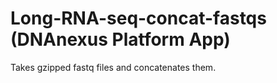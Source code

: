 <!-- dx-header -->
# Long-RNA-seq-concat-fastqs (DNAnexus Platform App)

Takes gzipped fastq files and concatenates them.


